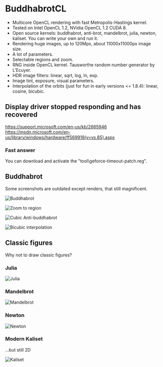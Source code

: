 # BuddhabrotCL

- Multicore OpenCL rendering with fast Metropolis-Hastings kernel.
- Tested on Intel OpenCL 1.2, NVidia OpenCL 1.2 CUDA 8.
- Open source kernels: buddhabrot, anti-brot, mandelbrot, julia, newton, kaliset. You can write your own and run it.
- Rendering huge images, up to 120Mpx, about 11000x11000px image size.
- A lot of parameters.
- Selectable regions and zoom.
- RNG inside OpenCL kernel. Tausworthe random number generator by L'Ecuyer.
- HDR image filters: linear, sqrt, log, ln, exp.
- Image tint, exposure, visual parameters.
- Interpolation of the orbits (just for fun in early versions <= 1.8.4): linear, cosine, bicubic.


## Display driver stopped responding and has recovered

https://support.microsoft.com/en-us/kb/2665946<br/>
https://msdn.microsoft.com/en-us/library/windows/hardware/ff569918(v=vs.85).aspx

### Fast answer

You can download and activate the "tool\geforce-timeout-patch.reg".


## Buddhabrot

Some screenshots are outdated except renders, that still magnificent.

![Buddhabrot](https://cloud.githubusercontent.com/assets/11328666/16513624/ddb64a4a-3f6e-11e6-8caa-8b8baac8a2a2.jpg)

![Zoom to region](https://cloud.githubusercontent.com/assets/11328666/16513633/f04544cc-3f6e-11e6-9942-454b540f9a82.jpg)

![Cubic Anti-buddhabrot](https://cloud.githubusercontent.com/assets/11328666/16513638/f55b4772-3f6e-11e6-8e75-fc8b3538a050.jpg)

![Bicubic interpolation](https://cloud.githubusercontent.com/assets/11328666/16513641/f9b44ce2-3f6e-11e6-8ada-915e37c4be15.jpg)


## Classic figures

Why not to draw classic figures?

### Julia

![Julia](https://img-fotki.yandex.ru/get/26439/97637398.e/0_e1f20_104ef6b_orig.jpg)

### Mandelbrot

![Mandelbrot](https://img-fotki.yandex.ru/get/60682/97637398.e/0_e1f22_9597831a_orig.jpg)

### Newton

![Newton](https://img-fotki.yandex.ru/get/120031/97637398.e/0_e1f23_4e45caa_orig.jpg)

### Modern Kaliset

...but still 2D

![Kaliset](https://img-fotki.yandex.ru/get/96932/97637398.e/0_e1f21_f8931d10_orig.jpg)
